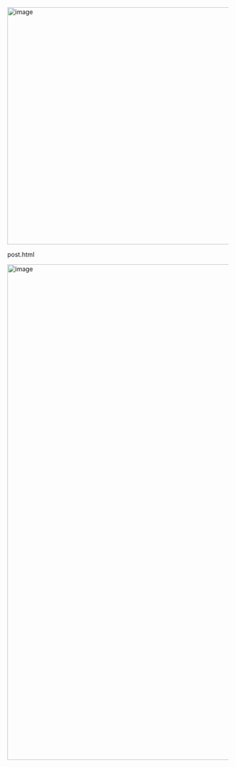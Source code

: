 <img width="539" alt="image" src="https://github.com/user-attachments/assets/5af715cf-77f2-4852-80a1-95e30cb43fe8">

post.html

<img width="1126" alt="image" src="https://github.com/user-attachments/assets/62bf8f77-665f-4b04-bc25-57195807d959">

